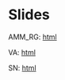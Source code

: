 # Slides

AMM_RG: [html](https://rawcdn.githack.com/hans-mtz/Slides/5acaa39a51ff4333ed0285d8ed3c096f7bf01d52/prod_fun/prod_fun_html.html)

VA: [html](https://rawcdn.githack.com/hans-mtz/Slides/aae143eee06996da172f6d9c0bc33e63bb98a0fd/VA/SRP_MP.html)

SN: [html](https://rawcdn.githack.com/hans-mtz/Slides/d31ec328530eed3765245828d3c2aeb643a5b395/Gen/IO-WIP.html)
